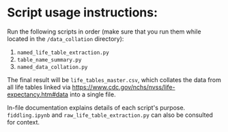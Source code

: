 # Script usage instructions:

Run the following scripts in order (make sure that you run them while located in the `/data_collation` directory):
1. `named_life_table_extraction.py`
2. `table_name_summary.py`
3. `named_data_collation.py`

The final result will be `life_tables_master.csv`, which collates the data from all life tables linked via https://www.cdc.gov/nchs/nvss/life-expectancy.htm#data into a single file.

In-file documentation explains details of each script's purpose. `fiddling.ipynb` and `raw_life_table_extraction.py` can also be consulted for context.